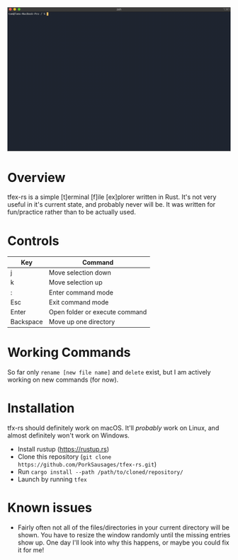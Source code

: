 <img src="./screencap.gif" alt="Demo">

# Overview
tfex-rs is a simple \[t\]erminal \[f\]ile \[ex\]plorer written in Rust. It's not very useful in it's current state, and probably never will be. It was written for fun/practice rather than to be actually used.

# Controls
| Key | Command |
| --- | ------- |
| j | Move selection down |
| k | Move selection up |
| : | Enter command mode |
| Esc | Exit command mode |
| Enter | Open folder or execute command |
| Backspace | Move up one directory |

# Working Commands
So far only `rename [new file name]` and `delete` exist, but I am actively working on new commands (for now).

# Installation
tfx-rs should definitely work on macOS. It'll *probably* work on Linux, and almost definitely won't work on Windows. 
* Install rustup (https://rustup.rs)
* Clone this repository (`git clone https://github.com/PorkSausages/tfex-rs.git`)
* Run `cargo install --path /path/to/cloned/repository/`
* Launch by running `tfex`

# Known issues
* Fairly often not all of the files/directories in your current directory will be shown. You have to resize the window randomly until the missing entries show up. One day I'll look into why this happens, or maybe you could fix it for me!